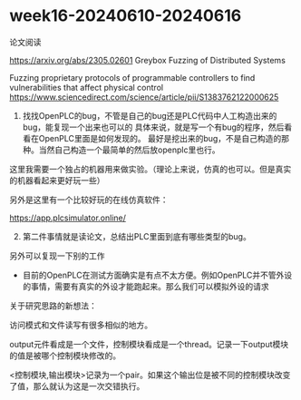# week16-20240610-20240616






论文阅读


https://arxiv.org/abs/2305.02601
Greybox Fuzzing of Distributed Systems


Fuzzing proprietary protocols of programmable controllers to find vulnerabilities that affect physical control
https://www.sciencedirect.com/science/article/pii/S1383762122000625



1. 找找OpenPLC的bug，不管是自己的bug还是PLC代码中人工构造出来的bug，能复现一个出来也可以的
具体来说，就是写一个有bug的程序，然后看看在OpenPLC里面是如何发现的。
最好是挖出来的bug，不是自己构造的那种。当然自己构造一个最简单的然后放openplc里也行。

这里我需要一个独占的机器用来做实验。（理论上来说，仿真的也可以。但是真实的机器看起来更好玩一些）


另外是这里有一个比较好玩的在线仿真软件：

https://app.plcsimulator.online/


2. 第二件事情就是读论文，总结出PLC里面到底有哪些类型的bug。




另外可以复现一下别的工作




+ 目前的OpenPLC在测试方面确实是有点不太方便。例如OpenPLC并不管外设的事情，需要有真实的外设才能跑起来。那么我们可以模拟外设的请求


关于研究思路的新想法：

访问模式和文件读写有很多相似的地方。

output元件看成是一个文件，控制模块看成是一个thread。记录一下output模块的值是被哪个控制模块修改的。

<控制模块,输出模块>记录为一个pair。如果这个输出位是被不同的控制模块改变了值，那么就认为这是一次交错执行。